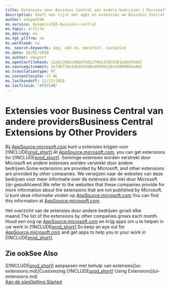 ```yaml
---
title: Extensies voor Business Central van andere bedrijven | Microsoft Docs
description: Geeft een lijst met apps en extensies om Business Central aan te passen, die worden verschaft door andere bedrijven.
author: edupont04
ms.service: dynamics365-business-central
ms.topic: article
ms.devlang: na
ms.tgt_pltfrm: na
ms.workload: na
ms. search.keywords: app, add-in, manifest, customize
ms.date: 10/01/2020
ms.author: edupont
ms.openlocfilehash: 11e0139b2c0020fe02270b137025501addd35dd7
ms.sourcegitcommit: 2e7307fbe1eb3b34d0ad9356226a19409054a402
ms.translationtype: HT
ms.contentlocale: nl-NL
ms.lasthandoff: 12/17/2020
ms.locfileid: "4757140"
---
```

# <a name="business-central-extensions-by-other-providers"></a><span data-ttu-id="f2629-103">Extensies voor Business Central van andere providers</span><span class="sxs-lookup"><span data-stu-id="f2629-103">Business Central Extensions by Other Providers</span></span>

<span data-ttu-id="f2629-104">Bij [AppSource.microsoft.com](https://appsource.microsoft.com/) kunt u extensies krijgen voor [!INCLUDE[prod_short](includes/prod_short.md)].</span><span class="sxs-lookup"><span data-stu-id="f2629-104">At [AppSource.microsoft.com](https://appsource.microsoft.com/), you can get extensions for [!INCLUDE[prod_short](includes/prod_short.md)].</span></span> <span data-ttu-id="f2629-105">Sommige extensies worden verstrekt door Microsoft en andere extensies worden verstrekt door andere bedrijven.</span><span class="sxs-lookup"><span data-stu-id="f2629-105">Some extensions are provided by Microsoft, and other extensions are provided by other companies.</span></span> <span data-ttu-id="f2629-106">We verwijzen naar de websites van deze bedrijven voor meer informatie over de extensies die niet door Microsoft zijn gepubliceerd.</span><span class="sxs-lookup"><span data-stu-id="f2629-106">We refer to the websites that these companies provide for more information about the extensions that are not published by Microsoft.</span></span> <span data-ttu-id="f2629-107">U kunt deze informatie vinden op [AppSource.microsoft.com](https://go.microsoft.com/fwlink/?linkid=2081646).</span><span class="sxs-lookup"><span data-stu-id="f2629-107">You can find this information at [AppSource.microsoft.com](https://go.microsoft.com/fwlink/?linkid=2081646).</span></span>  

<span data-ttu-id="f2629-108">Het overzicht van de extensies door andere bedrijven groeit elke maand.</span><span class="sxs-lookup"><span data-stu-id="f2629-108">The list of the extensions by other companies grows each month.</span></span> <span data-ttu-id="f2629-109">Houd een oog op [AppSource.microsoft.com](https://go.microsoft.com/fwlink/?linkid=2081646) en krijg apps om u te helpen in uw werk in [!INCLUDE[prod_short](includes/prod_short.md)].</span><span class="sxs-lookup"><span data-stu-id="f2629-109">So keep an eye out for [AppSource.microsoft.com](https://go.microsoft.com/fwlink/?linkid=2081646) and get apps to help you in your work in [!INCLUDE[prod_short](includes/prod_short.md)].</span></span>  

## <a name="see-also"></a><span data-ttu-id="f2629-110">Zie ook</span><span class="sxs-lookup"><span data-stu-id="f2629-110">See Also</span></span>

<span data-ttu-id="f2629-111">[[!INCLUDE[prod_short](includes/prod_short.md)] aanpassen met behulp van extensies](ui-extensions.md)</span><span class="sxs-lookup"><span data-stu-id="f2629-111">[Customizing [!INCLUDE[prod_short](includes/prod_short.md)] Using Extensions](ui-extensions.md)</span></span>  
[<span data-ttu-id="f2629-112">Aan de slag</span><span class="sxs-lookup"><span data-stu-id="f2629-112">Getting Started</span></span>](product-get-started.md)  
